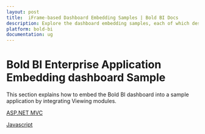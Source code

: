 ```yaml
---
layout: post
title:  iFrame-based Dashboard Embedding Samples | Bold BI Docs
description: Explore the dashboard embedding samples, each of which describes how to embed dashboard of Bold BI into your application.
platform: bold-bi
documentation: ug
---
```


# Bold BI Enterprise Application Embedding dashboard Sample

This section explains how to embed the Bold BI dashboard into a sample application by integrating Viewing modules.
 
[ ASP.NET MVC](/embedding-options/iframe-embedding/sample/dashboard-embedding/asp.net-mvc/)
 
[ Javascript](/embedding-options/iframe-embedding/sample/dashboard-embedding/javascript/)

